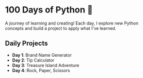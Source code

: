# 100 Days of Python 🐍  
A journey of learning and creating! Each day, I explore new Python concepts and build a project to apply what I've learned.  

## Daily Projects  
- **Day 1**: Brand Name Generator  
- **Day 2**: Tip Calculator  
- **Day 3**: Treasure Island Adventure  
- **Day 4**: Rock, Paper, Scissors  
